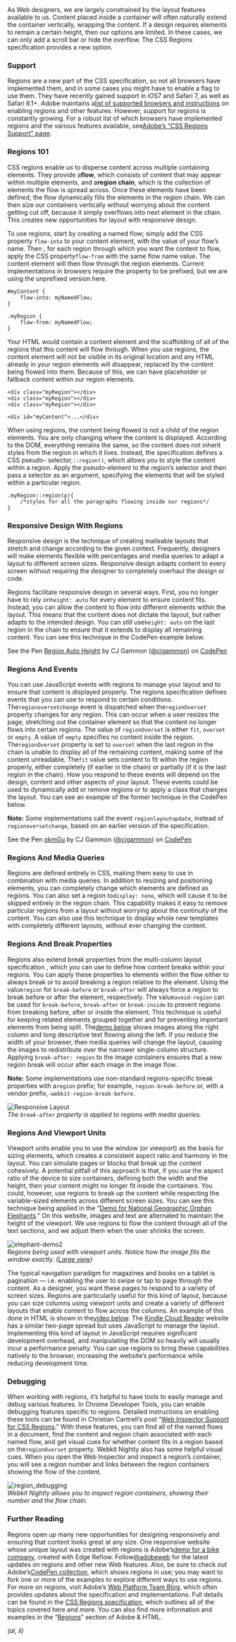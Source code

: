<article class="post-128334 post type-post status-publish format-standard hentry
category-css-popular category-html category-programming-techniques tag-css tag-
html post
">
As Web designers, we are largely constrained by the layout features available
to us. Content placed inside a container will often naturally extend the 
container vertically, wrapping the content. If a design requires elements to 
remain a certain height, then our options are limited. In these cases, we can 
only add a scroll bar or hide the overflow. The CSS Regions specification 
provides a new option.

### Support

Regions are a new part of the CSS specification, so not all browsers have
implemented them, and in some cases you might have to enable a flag to use them.
They have recently gained support in iOS7 and Safari 7, as well as Safari 6.1+. 
Adobe maintains a[list of supported browsers and instructions][1] on enabling
regions and other features. However, support for regions is constantly growing. 
For a robust list of which browsers have implemented regions and the various 
features available, see[Adobe’s “CSS Regions Support” page][2].

### Regions 101

CSS regions enable us to disperse content across multiple containing elements.
They provide a**flow**, which consists of content that may appear within
multiple elements, and a**region chain**, which is the collection of elements
the flow is spread across. Once these elements have been defined, the flow 
dynamically fills the elements in the region chain. We can then size our 
containers vertically without worrying about the content getting cut off, 
because it simply overflows into next element in the chain. This creates new 
opportunities for layout with responsive design.

To use regions, start by creating a named flow; simply add the CSS property 
`flow-into` to your content element, with the value of your flow’s name. Then
, for each region through which you want the content to flow, apply the CSS 
property`flow-from` with the same flow name value. The content element will
then flow through the region elements. Current implementations in browsers 
require the property to be prefixed, but we are using the unprefixed version 
here.

    #myContent {
    	flow-into: myNamedFlow;
    }
    
    .myRegion {
    	flow-from: myNamedFlow;
    }
    

Your HTML would contain a content element and the scaffolding of all of the
regions that this content will flow through. When you use regions, the content 
element will not be visible in its original location and any HTML already in 
your region elements will disappear, replaced by the content being flowed into 
them. Because of this, we can have placeholder or fallback content within our 
region elements.

    <div class="myRegion"></div>
    <div class="myRegion"></div>
    <div class="myRegion"></div>
    
    <div id="myContent">...</div>
    

When using regions, the content being flowed is not a child of the region
elements. You are only changing where the content is displayed. According to the
DOM, everything remains the same, so the content does not inherit styles from 
the region in which it lives. Instead, the specification defines a CSS pseudo-
selector,`::region()`, which allows you to style the content within a region.
Apply the pseudo-element to the region’s selector and then pass a selector as an
argument, specifying the elements that will be styled within a particular region.

    .myRegion::region(p){
        /*styles for all the paragraphs flowing inside our regions*/
    }
    

### Responsive Design With Regions

Responsive design is the technique of creating malleable layouts that stretch
and change according to the given context. Frequently, designers will make 
elements flexible with percentages and media queries to adapt a layout to 
different screen sizes. Responsive design adapts content to every screen without
requiring the designer to completely overhaul the design or code.

Regions facilitate responsive design in several ways. First, you no longer have
to rely on`height: auto` for every element to ensure content fits. Instead, you
can allow the content to flow into different elements within the layout. This 
means that the content does not dictate the layout, but rather adapts to the 
intended design. You can still use`height: auto` on the last region in the
chain to ensure that it extends to display all remaining content. You can see 
this technique in the CodePen example below.

See the Pen [Region Auto Height][3] by CJ Gammon ([@cjgammon][4]) on 
[CodePen][5]

### Regions And Events

You can use JavaScript events with regions to manage your layout and to ensure
that content is displayed properly. The regions specification defines events 
that you can use to respond to certain conditions. The`regionoversetchange`
event is dispatched when the`regionOverset` property changes for any region.
This can occur when a user resizes the page, stretching out the container 
element so that the content no longer flows into certain regions. The value of
`regionOverset` is either `fit`, `overset` or `empty`. A value of `empty`
specifies no content inside the region. The`regionOverset` property is set to
`overset` when the last region in the chain is unable to display all of the
remaining content, making some of the content unreadable. The`fit` value sets
content to fit within the region properly, either completely (if earlier in the 
chain) or partially (if it is the last region in the chain). How you respond to 
these events will depend on the design, content and other aspects of your layout.
These events could be used to dynamically add or remove regions or to apply a 
class that changes the layout. You can see an example of the former technique in
the CodePen below.

**Note:** Some implementations call the event `regionlayoutupdate`, instead of
`regionoversetchange`, based on an earlier version of the specification.

See the Pen [okmGu][6] by CJ Gammon ([@cjgammon][4]) on [CodePen][5]

### Regions And Media Queries

Regions are defined entirely in CSS, making them easy to use in combination
with media queries. In addition to resizing and positioning elements, you can 
completely change which elements are defined as regions. You can also set a 
region to`display: none`, which will cause it to be skipped entirely in the
region chain. This capability makes it easy to remove particular regions from a 
layout without worrying about the continuity of the content. You can also use 
this technique to display whole new templates with completely different layouts,
without ever changing the content.

### Regions And Break Properties

Regions also extend break properties from the multi-column layout specification
, which you can use to define how content breaks within your regions. You can 
apply these properties to elements within the flow either to always break or to 
avoid breaking a region relative to the element. Using the value`region` for 
`break-before` or `break-after` will always force a region to break before or
after the element, respectively. The value`avoid-region` can be used for 
`break-before`, `break-after` or `break-inside` to prevent regions from
breaking before, after or inside the element. This technique is useful for 
keeping related elements grouped together and for preventing important elements 
from being split. The[demo below][7] shows images along the right column and
long descriptive text flowing along the left. If you reduce the width of your 
browser, then media queries will change the layout, causing the images to 
redistribute over the narrower single-column structure. Applying
`break-after: region` to the image containers ensures that a new region break
will occur after each image in the image flow.

**Note:** Some implementations use non-standard regions-specific break
properties with a`region` prefix; for example, `region-break-before` or, with a
vendor prefix,`-webkit-region-break-before`.

![Responsive Layout][8]  
*The `break-after` property is applied to regions with media queries.*

### Regions And Viewport Units

Viewport units enable you to use the window (or viewport) as the basis for
sizing elements, which creates a consistent aspect ratio and harmony in the 
layout. You can simulate pages or blocks that break up the content cohesively. A
potential pitfall of this approach is that, if you use the aspect ratio of the 
device to size containers, defining both the width and the height, then your 
content might no longer fit inside the containers. You could, however, use 
regions to break up the content while respecting the variable-sized elements 
across different screen sizes. You can see this technique being applied in the
“[Demo for National Geographic Orphan Elephants][9].” On this website, images
and text are alternated to maintain the height of the viewport. We use regions 
to flow the content through all of the text sections, and we adjust them when 
the user shrinks the screen.

![elephant-demo2][10]  
*Regions being used with viewport units. Notice how the image fits the window
exactly.
([Large view][11])*

The typical navigation paradigm for magazines and books on a tablet is
pagination — i.e. enabling the user to swipe or tap to page through the content.
As a designer, you want these pages to respond to a variety of screen sizes. 
Regions are particularly useful for this kind of layout, because you can size 
columns using viewport units and create a variety of different layouts that 
enable content to flow across the columns. An example of this done in HTML is 
shown in the[video below][12]. The [Kindle Cloud Reader][13] website has a
similar two-page spread but uses JavaScript to manage the layout. Implementing 
this kind of layout in JavaScript requires significant development overhead, and
manipulating the DOM so heavily will usually incur a performance penalty. You 
can use regions to bring these capabilities natively to the browser, increasing 
the website’s performance while reducing development time.

### Debugging

When working with regions, it’s helpful to have tools to easily manage and
debug various features. In Chrome Developer Tools, you can enable debugging 
features specific to regions. Detailed instructions on enabling these tools can 
be found in Christian Cantrell’s post
“[Web Inspector Support for CSS Regions][14].” With these features, you can
find all of the named flows in a document, find the content and region chain 
associated with each named flow, and get visual cues for whether content fits in
a region based on the`regionOverset` property. Webkit Nightly also has some
helpful visual cues. When you open the Web Inspector and inspect a region’s 
container, you will see a region number and links between the region containers 
showing the flow of the content.

![region_debugging][15]  
*Webkit Nightly allows you to inspect region containers, showing their number
and the flow chain.*

### Further Reading

Regions open up many new opportunities for designing responsively and ensuring
that content looks great at any size. One responsive website whose unique layout
was created with regions is Adobe’s[demo for a bike company][16], created with
Edge Reflow. Follow[@adobeweb][17] for the latest updates on regions and other
new Web features. Also, be sure to check out Adobe’s[CodePen collection][18],
which shows regions in use; you may want to fork one or more of the examples to 
explore different ways to use regions. For more on regions, visit Adobe’s
[Web Platform Team Blog][19], which often provides updates about the
specification and implementations. Full details can be found in the
[CSS Regions specification][20], which outlines all of the topics covered here
and more. You can also find more information and examples in the
“[Regions][21]” section of Adobe & HTML.

*(al, il)*</article>

 [1]: http://html.adobe.com/webplatform/enable/
 [2]: http://html.adobe.com/webplatform/layout/regions/browser-support/
 [3]: http://codepen.io/cjgammon/pen/zJpba
 [4]: http://codepen.io/cjgammon
 [5]: http://codepen.io
 [6]: http://codepen.io/cjgammon/pen/okmGu
 [7]: http://nimbu.in/bdconf/regions-raven.html
 [8]: img/Google-Chrome.gif

 [9]: https://github.com/adobe-webplatform/Demo-for-National-Geographic-Orphan-Elephants
 [10]: img/elephant-demo2.jpg

 [11]: http://media.smashingmagazine.com/wp-content/uploads/2013/10/elephant_large.jpg
 [12]: http://www.youtube.com/watch?v=mS3UUneazN8
 [13]: https://www.read.amazon.com/

 [14]: http://blogs.adobe.com/webplatform/2012/09/27/web-inspector-support-for-css-regions/
 [15]: img/region_debugging.png
 [16]: http://html.adobe.com/edge/reflow/demo/bike&co/
 [17]: https://twitter.com/adobeweb
 [18]: http://codepen.io/collection/jabto
 [19]: http://blogs.adobe.com/webplatform/category/features/css-regions/
 [20]: http://dev.w3.org/csswg/css-regions/
 [21]: http://html.adobe.com/webplatform/layout/regions/